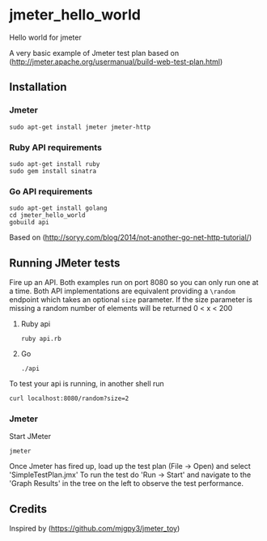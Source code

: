 # jmeter_hello_world
Hello world for jmeter

A very basic example of Jmeter test plan based on (http://jmeter.apache.org/usermanual/build-web-test-plan.html)

## Installation

### Jmeter

    sudo apt-get install jmeter jmeter-http

### Ruby API requirements

    sudo apt-get install ruby
    sudo gem install sinatra

### Go API requirements

    sudo apt-get install golang
    cd jmeter_hello_world
    gobuild api

Based on (http://soryy.com/blog/2014/not-another-go-net-http-tutorial/)

## Running JMeter tests

Fire up an API.  Both examples run on port 8080 so you can only run one at a time.
Both API implementations are equivalent providing a `\random` endpoint which takes an optional `size` parameter.
If the size parameter is missing a random number of elements will be returned 0 < x < 200

1. Ruby api

    `ruby api.rb`

2. Go

    `./api`

To test your api is running, in another shell run

    curl localhost:8080/random?size=2

### Jmeter

Start JMeter

    jmeter

Once Jmeter has fired up, load up the test plan (File -> Open) and select 'SimpleTestPlan.jmx'
To run the test do 'Run -> Start' and navigate to the 'Graph Results' in the tree on the left to observe the test performance.

## Credits

Inspired by (https://github.com/mjgpy3/jmeter_toy)